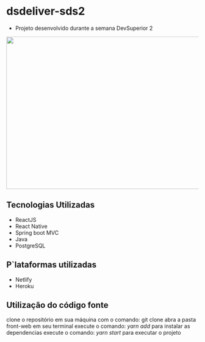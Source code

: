 # dsdeliver-sds2
- Projeto desenvolvido durante a semana DevSuperior 2

<img src="" width="900" height="400"></img>

## Tecnologias Utilizadas
- ReactJS
- React Native
- Spring boot MVC
- Java
- PostgreSQL

## P`lataformas utilizadas
- Netlify
- Heroku

## Utilização do código fonte
clone o repositório em sua máquina com o comando: git clone <code></code>
abra a pasta front-web em seu terminal
execute o comando: *yarn add* para instalar as dependencias
execute o comando: *yarn start* para executar o projeto
